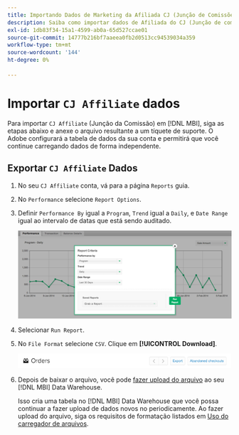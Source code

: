 ```yaml
---
title: Importando Dados de Marketing da Afiliada CJ (Junção de Comissões)
description: Saiba como importar dados de Afiliada do CJ (Junção de comissões) para o [!DNL MBI].L MBI].
exl-id: 1db83f34-15a1-4599-ab0a-65d527ccae01
source-git-commit: 14777b216bf7aaeea0fb2d0513cc94539034a359
workflow-type: tm+mt
source-wordcount: '144'
ht-degree: 0%

---
```


# Importar `CJ Affiliate` dados

Para importar `CJ Affiliate` (Junção da Comissão) em [!DNL MBI], siga as etapas abaixo e anexe o arquivo resultante a um tíquete de suporte. O Adobe configurará a tabela de dados da sua conta e permitirá que você continue carregando dados de forma independente.

## Exportar `CJ Affiliate` Dados

1. No seu `CJ Affiliate` conta, vá para a página `Reports` guia.

1. No `Performance` selecione `Report Options`.

1. Definir `Performance By` igual a `Program`, `Trend` igual a `Daily`, e `Date Range` igual ao intervalo de datas que está sendo auditado.

   ![export-cj-afiliate-data](../../../assets/export-cj-affiliate-data-1.png)<!--{:.zoom}-->

1. Selecionar `Run Report`.

1. No `File Format` selecione `CSV`.  Clique em **[!UICONTROL Download]**.

   ![exportar dados de afiliados do cj](../../../assets/export-an-individual-order-2.jpg)<!--{:.zoom}-->

1. Depois de baixar o arquivo, você pode [fazer upload do arquivo](../connecting-data/using-file-uploader.md) ao seu [!DNL MBI] Data Warehouse.

   Isso cria uma tabela no [!DNL MBI] Data Warehouse que você possa continuar a fazer upload de dados novos no periodicamente. Ao fazer upload do arquivo, siga os requisitos de formatação listados em [Uso do carregador de arquivos](../connecting-data/using-file-uploader.md).
